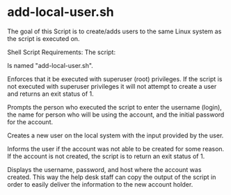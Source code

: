 # add-local-user.sh
The goal of this Script is to create/adds users to the same Linux system as the script is executed on.

Shell Script Requirements:
The script:

Is named "add-local-user.sh".

Enforces that it be executed with superuser (root) privileges.  If the script is not executed with superuser privileges it will not attempt to create a user and returns an exit status of 1.

Prompts the person who executed the script to enter the username (login), the name for person who will be using the account, and the initial password for the account.

Creates a new user on the local system with the input provided by the user.

Informs the user if the account was not able to be created for some reason.  If the account is not created, the script is to return an exit status of 1.

Displays the username, password, and host where the account was created.  This way the help desk staff can copy the output of the script in order to easily deliver the information to the new account holder.
